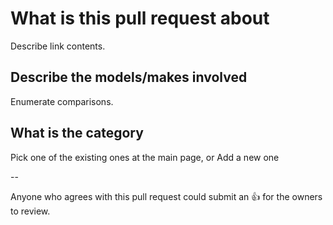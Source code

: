 # What is this pull request about

Describe link contents.

## Describe the models/makes involved

Enumerate comparisons.

## What is the category

Pick one of the existing ones at the main page, or Add a new one

--

Anyone who agrees with this pull request could submit an :+1: for the owners to review.
